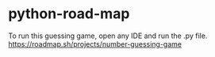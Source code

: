 # python-road-map
To run this guessing game, open any IDE and run the .py file.
https://roadmap.sh/projects/number-guessing-game
